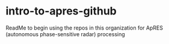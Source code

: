 # intro-to-apres-github
ReadMe to begin using the repos in this organization for ApRES (autonomous phase-sensitive radar) processing
